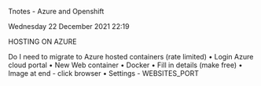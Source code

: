 Tnotes - Azure and Openshift

Wednesday 22 December 2021
22:19

HOSTING ON AZURE

Do I need to migrate to Azure hosted containers (rate limited)
	• Login Azure cloud portal
	• New Web container
	• Docker
	• Fill in details (make free)
	• Image at end - click browser
	• Settings - 
	WEBSITES_PORT
	


